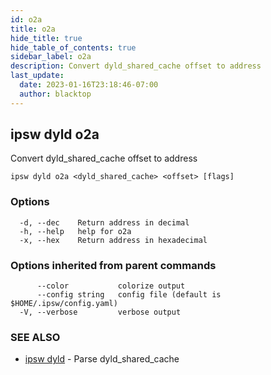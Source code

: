 ```yaml
---
id: o2a
title: o2a
hide_title: true
hide_table_of_contents: true
sidebar_label: o2a
description: Convert dyld_shared_cache offset to address
last_update:
  date: 2023-01-16T23:18:46-07:00
  author: blacktop
---
```

## ipsw dyld o2a

Convert dyld_shared_cache offset to address

```
ipsw dyld o2a <dyld_shared_cache> <offset> [flags]
```

### Options

```
  -d, --dec    Return address in decimal
  -h, --help   help for o2a
  -x, --hex    Return address in hexadecimal
```

### Options inherited from parent commands

```
      --color           colorize output
      --config string   config file (default is $HOME/.ipsw/config.yaml)
  -V, --verbose         verbose output
```

### SEE ALSO

* [ipsw dyld](/docs/cli/ipsw/dyld)	 - Parse dyld_shared_cache

